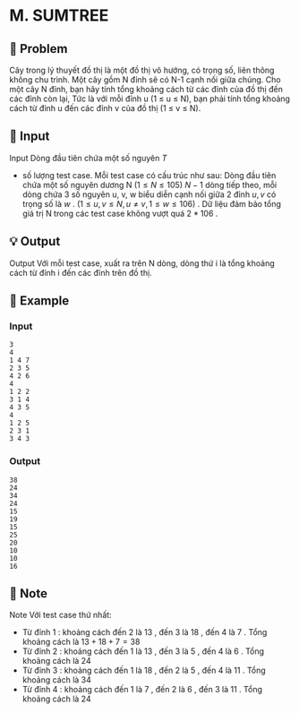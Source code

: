 # M. SUMTREE

## 📖 Problem

Cây trong lý thuyết đồ thị là một đồ thị vô hướng, có trọng số, liên thông không chu trình. Một cây gồm N đỉnh sẽ có N-1 cạnh nối giữa chúng.
Cho một cây N đỉnh, bạn hãy tính tổng khoảng cách từ các đỉnh của đồ thị đến các đỉnh còn lại, Tức là với mỗi đỉnh u (1 ≤ u ≤ N), bạn phải tính tổng khoảng cách từ đỉnh u đến các đỉnh v của đồ thị (1 ≤ v ≤ N).


## 🧩 Input

Input
Dòng đầu tiên chứa một số nguyên
$T$
- số lượng test case. Mỗi test case có cấu trúc như sau:
Dòng đầu tiên chứa một số nguyên dương N
$(1≤N≤105)$
$N- 1$
dòng tiếp theo, mỗi dòng chứa
$3$
số nguyên u, v, w biểu diễn cạnh nối giữa
$2$
đỉnh
$u,v$
có trọng số là
$w$
.
$(1≤u,v≤N,u≠v, 1≤w≤106)$
.
Dữ liệu đảm bảo tổng giá trị N trong các test case không vượt quá
$2 * 106$
.


## 💡 Output

Output
Với mỗi test case, xuất ra trên N dòng, dòng thứ i là tổng khoảng cách từ đỉnh i đến các đỉnh trên đồ thị.


## 🧠 Example

### Input

```text
3
4
1 4 7
2 3 5
4 2 6
4
1 2 2
3 1 4
4 3 5
4
1 2 5
2 3 1
3 4 3
```

### Output

```text
38
24
34
24
15
19
15
25
20
10
10
16
```



## 📝 Note

Note
Với test case thứ nhất:
- Từ đỉnh
$1$
: khoảng cách đến
$2$
là
$13$
, đến
$3$
là
$18$
, đến
$4$
là
$7$
. Tổng khoảng cách là
$13 + 18 + 7 = 38$
- Từ đỉnh
$2$
: khoảng cách đến
$1$
là
$13$
, đến
$3$
là
$5$
, đến
$4$
là
$6$
. Tổng khoảng cách là
$24$
- Từ đỉnh
$3$
: khoảng cách đến
$1$
là
$18$
, đến
$2$
là
$5$
, đến
$4$
là
$11$
. Tổng khoảng cách là
$34$
- Từ đỉnh
$4$
: khoảng cách đến
$1$
là
$7$
, đến
$2$
là
$6$
, đến
$3$
là
$11$
. Tổng khoảng cách là
$24$

